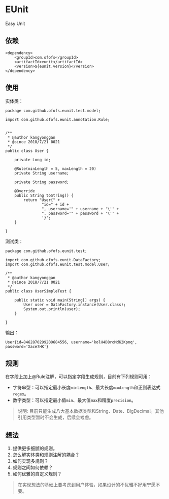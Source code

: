 # EUnit
Easy Unit

## 依赖
```
<dependency>
    <groupId>com.ofofs</groupId>
    <artifactId>eunit</artifactId>
    <version>${eunit.version}</version>
</dependency>
```

## 使用
实体类：  
```
package com.github.ofofs.eunit.test.model;

import com.github.ofofs.eunit.annotation.Rule;


/**
 * @author kangyonggan
 * @since 2018/7/21 0021
 */
public class User {

    private Long id;

    @Rule(minLength = 5, maxLength = 20)
    private String username;

    private String password;

    @Override
    public String toString() {
        return "User{" +
                "id=" + id +
                ", username='" + username + '\'' +
                ", password='" + password + '\'' +
                '}';
    }

}
```

测试类：  
```
package com.github.ofofs.eunit.test;

import com.github.ofofs.eunit.DataFactory;
import com.github.ofofs.eunit.test.model.User;

/**
 * @author kangyonggan
 * @since 2018/7/21 0021
 */
public class UserSimpleTest {

    public static void main(String[] args) {
        User user = DataFactory.instance(User.class);
        System.out.println(user);
    }

}
```

输出：  
```
User{id=8462870299209684556, username='kolH4D8roMdK2Kpnq', password='Xace7HK'}
```

## 规则
在字段上加上@Rule注解，可以指定字段生成规则，目前有下列规则可用：  

- 字符串型：可以指定最小长度`minLength`、最大长度`maxLength`和正则表达式`regex`。
- 数字类型：可以指定最小值`min`、最大值`max`和精度`precision`。

> 说明: 目前只能生成八大基本数据类型和String、Date、BigDecimal。其他引用类型暂时不会生成，后续会考虑。

## 想法
1. 提供更多细腻的规则。
2. 怎么解实体类和规则注解的耦合？
3. 如何实现多规则？
4. 规则之间如何依赖？
5. 如何优雅的自定义规则？

> 在实现想法的基础上要考虑到用户体验，如果设计的不优雅不好用宁愿不要。





 